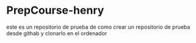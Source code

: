 # PrepCourse-henry
este es un repositorio de prueba de como crear un repositorio de prueba desde githab y clonarlo en el ordenador 
